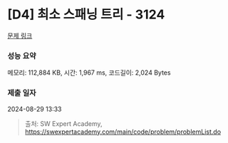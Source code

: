 # [D4] 최소 스패닝 트리 - 3124 

[문제 링크](https://swexpertacademy.com/main/code/problem/problemDetail.do?contestProbId=AV_mSnmKUckDFAWb) 

### 성능 요약

메모리: 112,884 KB, 시간: 1,967 ms, 코드길이: 2,024 Bytes

### 제출 일자

2024-08-29 13:33



> 출처: SW Expert Academy, https://swexpertacademy.com/main/code/problem/problemList.do